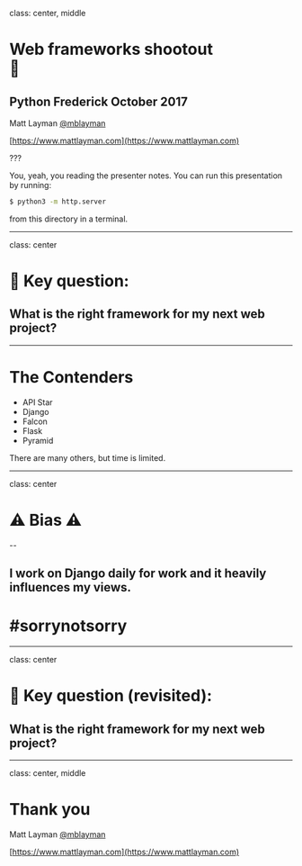 class: center, middle

# Web frameworks shootout<br>&#x1F3AF;

## Python Frederick October 2017

Matt Layman [@mblayman](https://twitter.com/mblayman)

[https://www.mattlayman.com](https://www.mattlayman.com)

???

You, yeah, you reading the presenter notes.
You can run this presentation by running:

```bash
$ python3 -m http.server
```

from this directory in a terminal.

---

class: center

# &#x1F511; Key question:

## What is the right framework for my next web project?

---

# The Contenders

* API Star
* Django
* Falcon
* Flask
* Pyramid

There are many others, but time is limited.

---

class: center

# &#x26A0; Bias &#x26A0;
--

I work on Django daily for work and it heavily influences my views.
--

# #sorrynotsorry

---

class: center

# &#x1F511; Key question (revisited):

## What is the right framework for my next web project?

---

class: center, middle

# Thank you

Matt Layman [@mblayman](https://twitter.com/mblayman)

[https://www.mattlayman.com](https://www.mattlayman.com)
